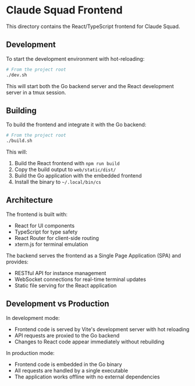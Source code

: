 # Claude Squad Frontend

This directory contains the React/TypeScript frontend for Claude Squad.

## Development

To start the development environment with hot-reloading:

```bash
# From the project root
./dev.sh
```

This will start both the Go backend server and the React development server in a tmux session.

## Building

To build the frontend and integrate it with the Go backend:

```bash
# From the project root
./build.sh
```

This will:
1. Build the React frontend with `npm run build`
2. Copy the build output to `web/static/dist/`
3. Build the Go application with the embedded frontend
4. Install the binary to `~/.local/bin/cs`

## Architecture

The frontend is built with:
- React for UI components
- TypeScript for type safety
- React Router for client-side routing
- xterm.js for terminal emulation

The backend serves the frontend as a Single Page Application (SPA) and provides:
- RESTful API for instance management
- WebSocket connections for real-time terminal updates
- Static file serving for the React application

## Development vs Production

In development mode:
- Frontend code is served by Vite's development server with hot reloading
- API requests are proxied to the Go backend
- Changes to React code appear immediately without rebuilding

In production mode:
- Frontend code is embedded in the Go binary
- All requests are handled by a single executable
- The application works offline with no external dependencies